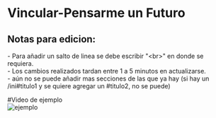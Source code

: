 # Vincular-Pensarme un Futuro

<h2>Notas para edicion:</h2>
- Para añadir un salto de linea se debe escribir "&lt;br&gt;" en donde se requiera.<br>
- Los cambios realizados tardan entre 1 a 5 minutos en actualizarse.<br>
- aún no se puede añadir mas secciones de las que ya hay (si hay un /ini#titulo1 y se quiere agregar un #titulo2, no se puede)

#Video de ejemplo<br>
![ejemplo](https://github.com/user-attachments/assets/8cb546e1-6c3c-43ad-ab92-f9152c96f0c8)
